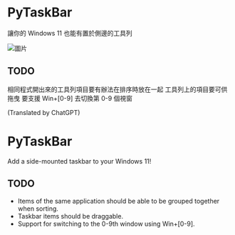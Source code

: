 # PyTaskBar

讓你的 Windows 11 也能有置於側邊的工具列

![圖片](https://github.com/user-attachments/assets/25c1decc-7dfa-486c-892c-5bf3f54ba9f1)

## TODO

相同程式開出來的工具列項目要有辦法在排序時放在一起
工具列上的項目要可供拖曳
要支援 Win+[0-9] 去切換第 0-9 個視窗

(Translated by ChatGPT)

# PyTaskBar

Add a side-mounted taskbar to your Windows 11!

## TODO

- Items of the same application should be able to be grouped together when sorting.
- Taskbar items should be draggable.
- Support for switching to the 0-9th window using Win+[0-9].
